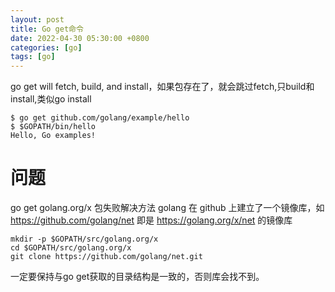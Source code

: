 ```yaml
---
layout: post
title: Go get命令
date: 2022-04-30 05:30:00 +0800
categories: [go]
tags: [go]
---
```

go get will fetch, build, and install，如果包存在了，就会跳过fetch,只build和install,类似go install
```
$ go get github.com/golang/example/hello
$ $GOPATH/bin/hello
Hello, Go examples!
```
# 问题
go get golang.org/x 包失败解决方法
golang 在 github 上建立了一个镜像库，如 https://github.com/golang/net 即是 https://golang.org/x/net 的镜像库
```
mkdir -p $GOPATH/src/golang.org/x
cd $GOPATH/src/golang.org/x
git clone https://github.com/golang/net.git
```
一定要保持与go get获取的目录结构是一致的，否则库会找不到。